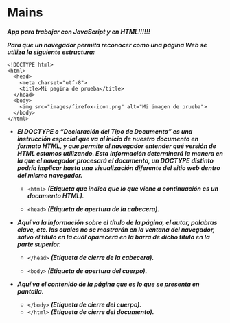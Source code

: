 # Mains
**_App para trabajar con JavaScript y en HTML!!!!!!_**

**_Para que un navegador permita reconocer como una página Web se utiliza la siguiente estructura:_**

```
<!DOCTYPE html>
<html>
  <head>
    <meta charset="utf-8">
    <title>Mi pagina de prueba</title>
  </head>
  <body>
    <img src="images/firefox-icon.png" alt="Mi imagen de prueba">
  </body>
</html>
```
- **_El DOCTYPE o “Declaración del Tipo de Documento” es una instrucción especial que va al inicio de nuestro documento en formato HTML, y que permite al navegador entender qué versión de HTML estamos utilizando. Esta información determinará la manera en la que el navegador procesará el documento, un DOCTYPE distinto podría implicar hasta una visualización diferente del sitio web dentro del mismo navegador._**

  - ```<html>``` **_(Etiqueta que indica que lo que viene a continuación es un documento HTML)._**

  - ```<head>``` **_(Etiqueta de apertura de la cabecera)._**
- **_Aquí va la información sobre el título de la página, el autor, palabras clave, etc. las cuales no se mostrarán en la ventana del navegador, salvo el título en la cuál aparecerá en la barra de dicho título en la parte superior._**

  - ```</head>``` **_(Etiqueta de cierre de la cabecera)._**

  - ```<body>``` **_(Etiqueta de apertura del cuerpo)._**
- **_Aquí va el contenido de la página que es lo que se presenta en pantalla._**  
  - ```</body>``` **_(Etiqueta de cierre del cuerpo)._**
  - ```</html>``` **_(Etiqueta de cierre del documento)._**
